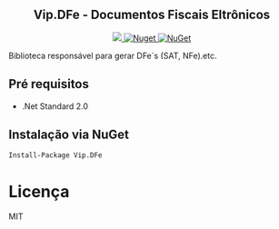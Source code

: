 
<h2 align="center"><strong>Vip.DFe</strong> - Documentos Fiscais Eltrônicos </h2> 

<p align="center">
  <a href="https://raw.githubusercontent.com/leandrovip/Vip.DFe/master/LICENSE">
    <img src="https://img.shields.io/github/license/leandrovip/Vip.DFe" />
  </a>
  
  <a href="https://www.nuget.org/packages/Vip.DFe/">
    <img alt="Nuget" src="https://img.shields.io/nuget/dt/Vip.DFe?label=NuGet%20downloads&style=flat-square">
  </a>
  
  <a href="https://www.nuget.org/packages/Vip.DFe/">
     <img alt="NuGet" src="https://img.shields.io/nuget/v/Vip.DFe.svg">
  </a>
</p>

Biblioteca responsável para gerar DFe´s (SAT, NFe).etc.

## Pré requisitos

- .Net Standard 2.0

## Instalação via NuGet

```
Install-Package Vip.DFe
```

# Licença
MIT